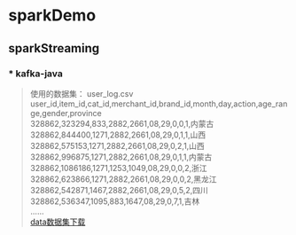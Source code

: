 sparkDemo  
================
sparkStreaming  
----------------
### * kafka-java

>使用的数据集：
>user_log.csv    
>user_id,item_id,cat_id,merchant_id,brand_id,month,day,action,age_range,gender,province  
>328862,323294,833,2882,2661,08,29,0,0,1,内蒙古  
>328862,844400,1271,2882,2661,08,29,0,1,1,山西  
>328862,575153,1271,2882,2661,08,29,0,2,1,山西  
>328862,996875,1271,2882,2661,08,29,0,1,1,内蒙古  
>328862,1086186,1271,1253,1049,08,29,0,0,2,浙江  
>328862,623866,1271,2882,2661,08,29,0,0,2,黑龙江  
>328862,542871,1467,2882,2661,08,29,0,5,2,四川  
>328862,536347,1095,883,1647,08,29,0,7,1,吉林  
  ......  
[data数据集下载](http://pan.baidu.com/s/1cs02Nc)   
